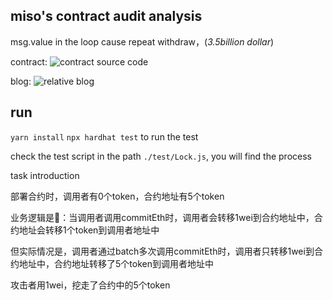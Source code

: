 ## miso's contract audit analysis

msg.value in the loop cause repeat withdraw，(*3.5billion dollar*)

contract: ![contract source code](https://etherscan.io/address/0x4c4564a1FE775D97297F9e3Dc2e762e0Ed5Dda0e#code)

blog: ![relative blog](https://www.paradigm.xyz/2021/08/two-rights-might-make-a-wrong/)

## run
`yarn install`
`npx hardhat test` to run the test

check the test script in the path `./test/Lock.js`, you will find the process

task introduction

部署合约时，调用者有0个token，合约地址有5个token

业务逻辑是🐴：当调用者调用commitEth时，调用者会转移1wei到合约地址中，合约地址会转移1个token到调用者地址中

但实际情况是，调用者通过batch多次调用commitEth时，调用者只转移1wei到合约地址中，合约地址转移了5个token到调用者地址中

攻击者用1wei，挖走了合约中的5个token
